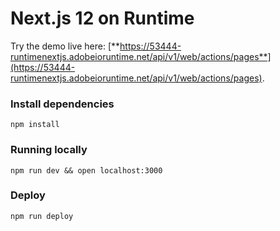# Next.js 12 on Runtime

Try the demo live here: [**https://53444-runtimenextjs.adobeioruntime.net/api/v1/web/actions/pages**](https://53444-runtimenextjs.adobeioruntime.net/api/v1/web/actions/pages).

### Install dependencies

`npm install`

### Running locally

`npm run dev && open localhost:3000`

### Deploy 

`npm run deploy`
